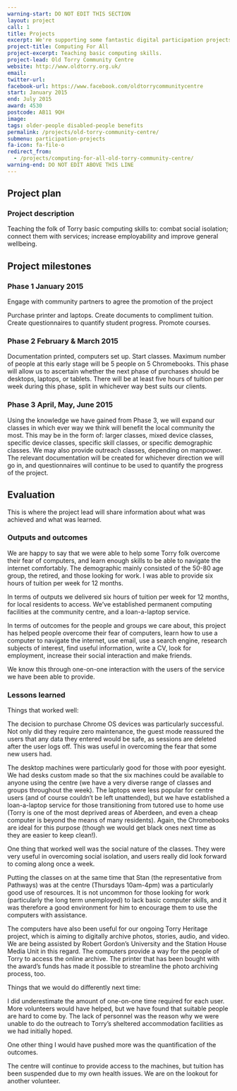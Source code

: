```yaml
---
warning-start: DO NOT EDIT THIS SECTION
layout: project
call: 1
title: Projects
excerpt: We're supporting some fantastic digital participation projects. Here are their stories.
project-title: Computing For All
project-excerpt: Teaching basic computing skills.
project-lead: Old Torry Community Centre
website: http://www.oldtorry.org.uk/
email:
twitter-url:
facebook-url: https://www.facebook.com/oldtorrycommunitycentre
start: January 2015
end: July 2015
award: 4530
postcode: AB11 9QH
image:
tags: older-people disabled-people benefits
permalink: /projects/old-torry-community-centre/
submenu: participation-projects
fa-icon: fa-file-o
redirect_from:
  - /projects/computing-for-all-old-torry-community-centre/
warning-end: DO NOT EDIT ABOVE THIS LINE
---
```


## Project plan

### Project description

Teaching the folk of Torry basic computing skills to: combat social isolation; connect them with services; increase
employability and improve general wellbeing.


## Project milestones

### Phase 1 January 2015

Engage with community partners to agree the promotion of the project

Purchase printer and laptops. Create documents to compliment tuition. Create questionnaires to quantify student progress. Promote courses.

### Phase 2 February & March 2015

Documentation printed, computers set up. Start classes. Maximum number of people at this early stage will be 5 people on 5 Chromebooks. This phase will allow us to ascertain whether the next phase of purchases should be desktops, laptops, or tablets. There will be at least five hours of tuition per week during this phase, split in whichever way best suits our clients.

### Phase 3 April, May, June 2015

Using the knowledge we have gained from Phase 3, we will expand our classes in which ever way we think will benefit the local community the most. This may be in the form of: larger classes, mixed device classes, specific device classes, specific skill classes, or specific demographic classes. We may also provide outreach classes, depending on manpower. The relevant documentation will be created for whichever direction we will go in, and questionnaires will continue to be used to quantify the progress of the project.

## Evaluation

This is where the project lead will share information about what was achieved and what was learned.

### Outputs and outcomes

We are happy to say that we were able to help some Torry folk overcome their fear of computers, and learn enough skills to be able to navigate the internet comfortably. The demographic mainly consisted of the 50-80 age group, the retired, and those looking for work. I was able to provide six hours of tuition per week for 12 months.

In terms of outputs we delivered six hours of tuition per week for 12 months, for local residents to access. We’ve established permanent computing facilities at the community centre, and a loan-a-laptop service.

In terms of outcomes for the people and groups we care about, this project has helped people overcome their fear of computers, learn how to use a computer to navigate the internet, use email, use a search engine, research subjects of interest, find useful information, write a CV, look for employment, increase their social interaction and make friends.

We know this through one-on-one interaction with the users of the service we have been able to provide.

### Lessons learned

Things that worked well:

The decision to purchase Chrome OS devices was particularly successful. Not only did they require zero maintenance, the guest mode reassured the users that any data they entered would be safe, as sessions are deleted after the user logs off. This was useful in overcoming the fear that some new users had.

The desktop machines were particularly good for those with poor eyesight. We had desks custom made so that the six machines could be available to anyone using the centre (we have a very diverse range of classes and groups throughout the week). The laptops were less popular for centre users (and of course couldn’t be left unattended), but we have established a loan-a-laptop service for those transitioning from tutored use to home use (Torry is one of the most deprived areas of Aberdeen, and even a cheap computer is beyond the means of many residents). Again, the Chromebooks are ideal for this purpose (though we would get black ones next time as they are easier to keep clean!).

One thing that worked well was the social nature of the classes. They were very useful in overcoming social isolation, and users really did look forward to coming along once a week.

Putting the classes on at the same time that Stan (the representative from Pathways) was at the centre (Thursdays 10am-4pm) was a particularly good use of resources. It is not uncommon for those looking for work (particularly the long term unemployed) to lack basic computer skills, and it was therefore a good environment for him to encourage them to use the computers with assistance.

The computers have also been useful for our ongoing Torry Heritage project, which is aiming to digitally archive photos, stories, audio, and video. We are being assisted by Robert Gordon’s University and the Station House Media Unit in this regard. The computers provide a way for the people of Torry to access the online archive. The printer that has been bought with the award’s funds has made it possible to streamline the photo archiving process, too.

Things that we would do differently next time:

I did underestimate the amount of one-on-one time required for each user. More volunteers would have helped, but we have found that suitable people are hard to come by. The lack of personnel was the reason why we were unable to do the outreach to Torry’s sheltered accommodation facilities as we had initially hoped.

One other thing I would have pushed more was the quantification of the outcomes.

The centre will continue to provide access to the machines, but tuition has been suspended due to my own health issues. We are on the lookout for another volunteer.
